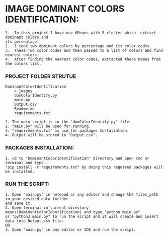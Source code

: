 # IMAGE DOMINANT COLORS IDENTIFICATION:
    1.  In this project I have use KMeans with 5 cluster which  extract dominant colors and 
    its percentage.
    2.  I took two dominant colors by percentage and its color codes.
    3.  These Two color codes and then passed to a list of colors and find nearest colors.
    4.  After finding the nearest color codes, extracted there names from the colors list.

### PROJECT FOLDER STRUTUE
    DominantColorIdentification
        > Images
        domColorIdentify.py
        main.py
        Output.csv
        Readme.md
        requirements.txt
        
    1. The main script is in the "domColorIdentify.py" file.
    2. "main.py" will be used for running.
    3. "requirements.txt" is use for packages Installation.
    4. Output will be stored in "Output.csv".
    
### PACKAGES INSTALLATION:
    1. cd to "DominantColorIdentification" directory and open cmd or terminal and type .
    "pip install -r requirements.txt" by doing this required packages will be installed.
    
### RUN THE SCRIPT:
    1. Open "main.py" in notepad or any editor and change the files_path to your desired data forlder
    and save it.
    2. Open terminal in current directory means(DominantColorIdentification) and type "python main.py" 
    or "python3 main.py" to run the script and it will create and insert data into Output.csv file.
    OR
    3. Open "main.py" in any editor or IDE and run the script.